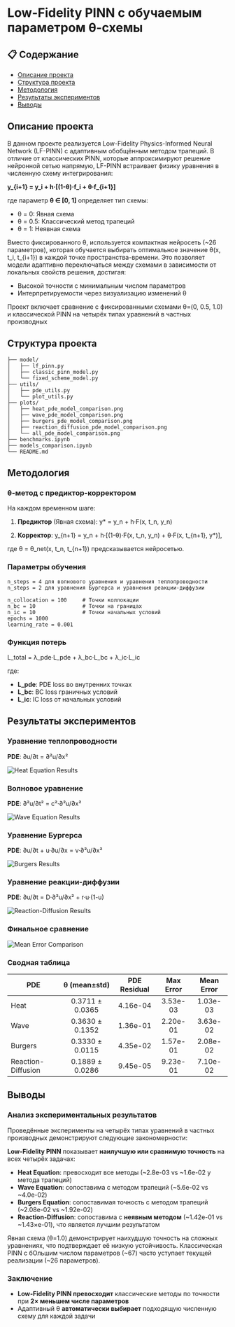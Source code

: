 # Low-Fidelity PINN с обучаемым параметром θ-схемы

## 📋 Содержание

- [Описание проекта](#описание-проекта)
- [Структура проекта](#структура-проекта)
- [Методология](#методология)
- [Результаты экспериментов](#результаты-экспериментов)
- [Выводы](#выводы)

## Описание проекта

В данном проекте реализуется Low-Fidelity Physics-Informed Neural Network (LF-PINN) с адаптивным обобщённым методом трапеций. В отличие от классических PINN, которые аппроксимируют решение нейронной сетью напрямую, LF-PINN встраивает физику уравнения в численную схему интегрирования:

**y_{i+1} = y_i + h·[(1-θ)·f_i + θ·f_{i+1}]**

где параметр **θ ∈ [0, 1]** определяет тип схемы:
- θ = 0: Явная схема
- θ = 0.5: Классический метод трапеций
- θ = 1: Неявная схема

Вместо фиксированного θ, используется компактная нейросеть (~26 параметров), которая обучается выбирать оптимальное значение θ(x, t_i, t_{i+1}) в каждой точке пространства-времени. Это позволяет модели адаптивно переключаться между схемами в зависимости от локальных свойств решения, достигая:
- Высокой точности с минимальным числом параметров
- Интерпретируемости через визуализацию изменений θ

Проект включает сравнение с фиксированными схемами θ=(0, 0.5, 1.0) и классической PINN на четырёх типах уравнений в частных производных
## Структура проекта
```text
├── model/
│   ├── lf_pinn.py
│   ├── classic_pinn_model.py 
│   └── fixed_scheme_model.py
├── utils/
│   ├── pde_utils.py    
│   └── plot_utils.py   
├── plots/                   
│   ├── heat_pde_model_comparison.png
│   ├── wave_pde_model_comparison.png
│   ├── burgers_pde_model_comparison.png
│   ├── reaction_diffusion_pde_model_comparison.png
│   └── all_pde_model_comparison.png
├── benchmarks.ipynb
├── models_comparison.ipynb
└── README.md
```

## Методология

### θ-метод с предиктор-корректором

На каждом временном шаге:

1. **Предиктор** (Явная схема):
   y* = y_n + h·F(x, t_n, y_n)

2. **Корректор**:
   y_{n+1} = y_n + h·[(1-θ)·F(x, t_n, y_n) + θ·F(x, t_{n+1}, y*)],

где θ = θ_net(x, t_n, t_{n+1}) предсказывается нейросетью.

### Параметры обучения
```text
n_steps = 4 для волнового уравнения и уравнения теплопроводности
n_steps = 2 для уравнения Бургерса и уравнения реакции-диффузии 

n_collocation = 100     # Точки коллокации
n_bc = 10               # Точки на границах
n_ic = 10               # Точки начальных условий
epochs = 1000
learning_rate = 0.001
```
### Функция потерь

L_total = λ_pde·L_pde + λ_bc·L_bc + λ_ic·L_ic

где:
- **L_pde**: PDE loss во внутренних точках
- **L_bc**: BC loss граничных условий
- **L_ic**: IC loss от начальных условий

## Результаты экспериментов

### Уравнение теплопроводности

**PDE**: ∂u/∂t = ∂²u/∂x²

![Heat Equation Results](plots/heat_pde_model_comparison.png)

### Волновое уравнение

**PDE**: ∂²u/∂t² = c²·∂²u/∂x²

![Wave Equation Results](plots/wave_pde_model_comparison.png)

### Уравнение Бургерса

**PDE**: ∂u/∂t + u·∂u/∂x = ν·∂²u/∂x²

![Burgers Results](plots/burgers_pde_model_comparison.png)

### Уравнение реакции-диффузии

**PDE**: ∂u/∂t = D·∂²u/∂x² + r·u·(1-u)

![Reaction-Diffusion Results](plots/reaction_diffusion_pde_model_comparison.png)

### Финальное сравнение

![Mean Error Comparison](plots/all_pde_model_comparison.png)

### Сводная таблица

| PDE | θ (mean±std) | PDE Residual | Max Error | Mean Error |
|-----|:------------:|:------------:|:---------:|:----------:|
| Heat | 0.3711 ± 0.0365 | 4.16e-04 | 3.53e-03 | 1.03e-03 |
| Wave | 0.3630 ± 0.1352 | 1.36e-01 | 2.20e-01 | 3.63e-02 |
| Burgers | 0.3330 ± 0.0115 | 4.35e-02 | 1.57e-01 | 2.08e-02 |
| Reaction-Diffusion | 0.1889 ± 0.0286 | 9.45e-05 | 9.23e-01 | 7.10e-02 |

## Выводы

### Анализ экспериментальных результатов

Проведённые эксперименты на четырёх типах уравнений в частных производных демонстрируют следующие закономерности:

**Low-Fidelity PINN** показывает **наилучшую или сравнимую точность** на всех четырёх задачах:
- **Heat Equation**: превосходит все методы (~2.8e-03 vs ~1.6e-02 у метода трапеций)
- **Wave Equation**: сопоставима с методом трапеций (~5.6e-02 vs ~4.0e-02)
- **Burgers Equation**: сопоставимая точность с методом трапеций (~2.08e-02 vs ~1.92e-02)
- **Reaction-Diffusion**: сопоставима с **неявным методом** (~1.42e-01 vs ~1.43×e-01), что является лучшим результатом

Явная схема (θ=1.0) демонстрирует наихудшую точность на сложных уравнениях, что подтверждает её низкую устойчивость. Классическая PINN с бОльшим числом параметров (~67) часто уступает текущей реализации (~26 параметров).

### Заключение

- **Low-Fidelity PINN превосходит** классические методы по точности при **2× меньшем числе параметров**  
- Адаптивный θ **автоматически выбирает** подходящую численную схему для каждой задачи  

